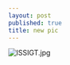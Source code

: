 ```yaml
---
layout: post
published: true
title: new pic
---
```

![ISSIGT.jpg]({{site.baseurl}}/assets/images/posts/ISSIGT.jpg)

